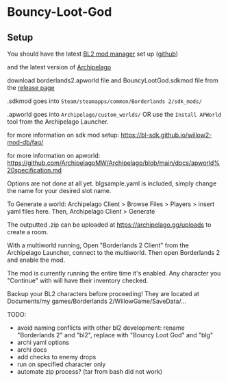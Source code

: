 # Bouncy-Loot-God

## Setup
You should have the latest [BL2 mod manager](https://bl-sdk.github.io/willow2-mod-db/) set up
([github](https://github.com/bl-sdk/willow2-mod-manager))

and the latest version of [Archipelago](https://github.com/ArchipelagoMW/Archipelago/releases)

download borderlands2.apworld file and BouncyLootGod.sdkmod file from the [release page](https://github.com/EdricY/Bouncy-Loot-God/releases)

.sdkmod goes into `Steam/steamapps/common/Borderlands 2/sdk_mods/`

.apworld goes into `Archipelago/custom_worlds/` OR use the `Install APWorld` tool from the Archipelago Launcher.

for more information on sdk mod setup: https://bl-sdk.github.io/willow2-mod-db/faq/

for more information on apworld: https://github.com/ArchipelagoMW/Archipelago/blob/main/docs/apworld%20specification.md

Options are not done at all yet. blgsample.yaml is included, simply change the name for your desired slot name.

To Generate a world: Archipelago Client > Browse Files > Players > insert yaml files here. Then, Archipelago Client > Generate

The outputted .zip can be uploaded at https://archipelago.gg/uploads to create a room.

With a multiworld running, Open "Borderlands 2 Client" from the Archipelago Launcher, connect to the multiworld. Then open Borderlands 2 and enable the mod.

The mod is currently running the entire time it's enabled. Any character you "Continue" with will have their inventory checked.

Backup your BL2 characters before proceeding! They are located at Documents/my games/Borderlands 2/WillowGame/SaveData/...

TODO:
- avoid naming conflicts with other bl2 development: rename "Borderlands 2" and "bl2", replace with "Bouncy Loot God" and "blg"
- archi yaml options
- archi docs
- add checks to enemy drops
- run on specified character only
- automate zip process? (tar from bash did not work)
